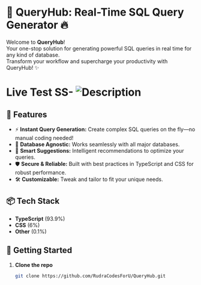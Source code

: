 # 🚀 QueryHub: Real-Time SQL Query Generator 🔥

Welcome to **QueryHub**!  
Your one-stop solution for generating powerful SQL queries in real time for any kind of database.  
Transform your workflow and supercharge your productivity with QueryHub! ✨

# Live Test SS- ![Description](images/your-image.png)

## 🌟 Features

- ⚡ **Instant Query Generation:** Create complex SQL queries on the fly—no manual coding needed!
- 🎯 **Database Agnostic:** Works seamlessly with all major databases.
- 🧠 **Smart Suggestions:** Intelligent recommendations to optimize your queries.
- 🛡️ **Secure & Reliable:** Built with best practices in TypeScript and CSS for robust performance.
- 🛠️ **Customizable:** Tweak and tailor to fit your unique needs.

## 📦 Tech Stack

- **TypeScript** (93.9%)
- **CSS** (6%)
- **Other** (0.1%)

## 🚀 Getting Started

1. **Clone the repo**  
   ```bash
   git clone https://github.com/RudraCodesForU/QueryHub.git
